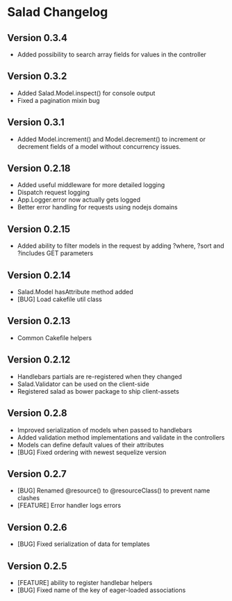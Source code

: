 # Salad Changelog

## Version 0.3.4
* Added possibility to search array fields for values in the controller

## Version 0.3.2
* Added Salad.Model.inspect() for console output
* Fixed a pagination mixin bug

## Version 0.3.1
* Added Model.increment() and Model.decrement() to increment or decrement fields
  of a model without concurrency issues.

## Version 0.2.18
* Added useful middleware for more detailed logging
* Dispatch request logging
* App.Logger.error now actually gets logged
* Better error handling for requests using nodejs domains

## Version 0.2.15
* Added ability to filter models in the request by adding ?where, ?sort
  and ?includes GET parameters

## Version 0.2.14
* Salad.Model hasAttribute method added
* [BUG] Load cakefile util class

## Version 0.2.13
* Common Cakefile helpers

## Version 0.2.12
* Handlebars partials are re-registered when they changed
* Salad.Validator can be used on the client-side
* Registered salad as bower package to ship client-assets

## Version 0.2.8
* Improved serialization of models when passed to handlebars
* Added validation method implementations and validate in the controllers
* Models can define default values of their attributes
* [BUG] Fixed ordering with newest sequelize version

## Version 0.2.7
* [BUG] Renamed @resource() to @resourceClass() to prevent name clashes
* [FEATURE] Error handler logs errors

## Version 0.2.6
* [BUG] Fixed serialization of data for templates

## Version 0.2.5
* [FEATURE] ability to register handlebar helpers
* [BUG] Fixed name of the key of eager-loaded associations
